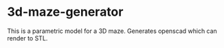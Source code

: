 # 3d-maze-generator
This is a parametric model for a 3D maze.  Generates openscad which can render to STL.  
